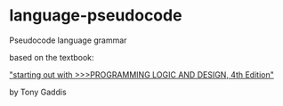 # language-pseudocode

Pseudocode language grammar

based on the textbook:

["starting out with >>>PROGRAMMING LOGIC AND DESIGN, 4th Edition"](https://www.amazon.com/Starting-Out-Programming-Logic-Design/dp/0133985075/ref=sr_1_6?dchild=1&keywords=PROGRAMMING+LOGIC+AND+DESIGN&qid=1595958734&sr=8-6&tag=search-asin-20)

by Tony Gaddis
